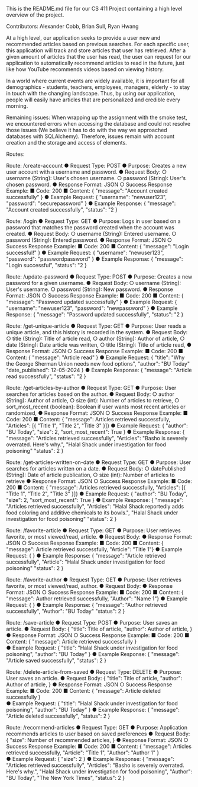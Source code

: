 This is the README.md file for our CS 411 Project containing a high level overview of the project. 

Contributors: Alexander Cobb, Brian Sull, Ryan Hwang

At a high level, our application seeks to provide a user new and recommended articles based on previous searches. For each specific user, this application will track and store articles that user has retrieved. After a given amount of articles that the user has read, the user can request for our application to automatically recommend articles to read in the future, just like how YouTube recommends videos based on viewing history. 

In a world where current events are widely available, it is important for all demographics - students, teachers, employees, managers, elderly - to stay in touch with the changing landscape. Thus, by using our application, people will easily have articles that are personalized and credible every morning. 

Remaining issues:
    When wrapping up the assignment with the smoke test, we encountered errors when accessing the database and could not resolve those issues (We believe it has to do with the way we approached databases with SQLAlchemy). Therefore, issues remain with account creation and the storage and access of elements.
    
Routes: 

Route: /create-account
    ● Request Type: POST
    ● Purpose: Creates a new user account with a username and password.
    ● Request Body:
        ○ username (String): User's chosen username.
        ○ password (String): User's chosen password.
    ● Response Format: JSON
        ○ Success Response Example:
            ■ Code: 200
            ■ Content: { "message": "Account created successfully" }
    ● Example Request:
        {
        "username": "newuser123",
        "password": "securepassword"
        }
    ● Example Response:
        {
        "message": "Account created successfully",
        "status": "2
        }

Route: /login
    ● Request Type: GET
    ● Purpose: Logs in user based on a password that matches the password created when the account was created.
    ● Request Body:
        ○ username (String): Entered username.
        ○ password (String): Entered password.
    ● Response Format: JSON
        ○ Success Response Example:
            ■ Code: 200
            ■ Content: { "message": "Login successful!" }
    ● Example Request:
        {
        "username": "newuser123",
        "password": "passwordpassword"
        }
    ● Example Response:
        {
        "message": "Login successful",
        "status": "2
        }

Route: /update-password
    ● Request Type: POST
    ● Purpose: Creates a new password for a given username.
    ● Request Body:
        ○ username (String): User's username.
        ○ password (String): New password.
    ● Response Format: JSON
        ○ Success Response Example:
            ■ Code: 200
            ■ Content: { "message": "Password updated successfully" }
    ● Example Request:
        {
        "username": "newuser123",
        "password": "newpassword"
        }
    ● Example Response:
        {
        "message": "Password updated successfully",
        "status": "2
        }

Route: /get-unique-article
    ● Request Type: GET
    ● Purpose: User reads a unique article, and this history is recorded in the system.
    ● Request Body:
        ○ title (String): Title of article read,
        ○ author (String): Author of article,
        ○ date (String): Date article was written,
        ○ title (String): Title of article read,
    ● Response Format: JSON
        ○ Success Response Example:
            ■ Code: 200
            ■ Content: { "message": "Article read" }
    ● Example Request:
        {
        "title": "Why the George Sherman Union needs new food options",
        "author": "BU Today"
        "date_published": 12-05-2024
        }
    ● Example Response:
        {
        "message": "Article read successfully",
        "status": "2
        }

Route: /get-articles-by-author
    ● Request Type: GET
    ● Purpose: User searches for articles based on the author.
    ● Request Body:
        ○ author (String): Author of article,
        ○ size (int): Number of articles to retrieve,
        ○ sort_most_recent (boolean): Boolean if user wants most recent articles or randomized,
    ● Response Format: JSON
        ○ Success Response Example:
            ■ Code: 200
            ■ Content: { "message": Articles retrieved successfully,
                            "Articles": [{ "Title 1", "Title 2", "Title 3" }]}
    ● Example Request:
        {
        "author": "BU Today",
        "size": 2,
        "sort_most_recent": True
        }
    ● Example Response:
        {
        "message": "Articles retrieved successfully",
        "Articles": "Basho is severely overrated. Here's why.", "Halal Shack under investigation for food poisoning"
        "status": 2
        }

Route: /get-articles-written-on-date
    ● Request Type: GET
    ● Purpose: User searches for articles written on a date.
    ● Request Body:
        ○ datePublished (String):  Date of article publication,
        ○ size (int):  Number of articles to retrieve
    ● Response Format: JSON
        ○ Success Response Example:
            ■ Code: 200
            ■ Content: { "message": Articles retrieved successfully,
                            "Articles": [{ "Title 1", "Title 2", "Title 3" }]}
    ● Example Request:
        {
        "author": "BU Today",
        "size": 2,
        "sort_most_recent": True
        }
    ● Example Response:
        {
        "message": "Articles retrieved successfully",
        "Articles": "Halal Shack reportedly adds food coloring and additive chemicals to its bowls.", "Halal Shack under investigation for food poisoning"
        "status": 2
        }

Route: /favorite-article
    ● Request Type: GET
    ● Purpose: User retrieves favorite, or most viewed/read, article.
    ● Request Body:
    ● Response Format: JSON
        ○ Success Response Example:
            ■ Code: 200
            ■ Content: { "message": Article retrieved successfully,
                            "Article": "Title 1"}
    ● Example Request:
        {
        }
    ● Example Response:
        {
        "message": "Article retrieved successfully",
        "Article": "Halal Shack under investigation for food poisoning"
        "status": 2
        }

Route: /favorite-author
    ● Request Type: GET
    ● Purpose: User retrieves favorite, or most viewed/read, author.
    ● Request Body:
    ● Response Format: JSON
        ○ Success Response Example:
            ■ Code: 200
            ■ Content: { "message": Author retrieved successfully,
                            "Author": "Name 1"}
    ● Example Request:
        {
        }
    ● Example Response:
        {
        "message": "Author retrieved successfully",
        "Author": "BU Today"
        "status": 2
        }

Route: /save-article
    ● Request Type: POST
    ● Purpose: User saves an article.
    ● Request Body:
        {
            "title": Title of article,
            "author": Author of article,
            }
    ● Response Format: JSON
        ○ Success Response Example:
            ■ Code: 200
            ■ Content: { "message": Article retrieved successfully
                                }   
    ● Example Request:
        {
            "title": "Halal Shack under investigation for food poisoning",
            "author": "BU Today"
        }
    ● Example Response:
        {
        "message": "Article saved successfully",
        "status": 2
        }

Route: /delete-article-from-saved
    ● Request Type: DELETE
    ● Purpose: User saves an article.
    ● Request Body:
        {
            "title": Title of article,
            "author": Author of article,
            }
    ● Response Format: JSON
        ○ Success Response Example:
            ■ Code: 200
            ■ Content: { "message": Article deleted successfully
                                }   
    ● Example Request:
        {
            "title": "Halal Shack under investigation for food poisoning",
            "author": "BU Today"
        }
    ● Example Response:
        {
        "message": "Article deleted successfully",
        "status": 2
        }

Route: /recommend-articles
    ● Request Type: GET
    ● Purpose: Application recommends articles to user based on saved preferences
    ● Request Body:
        {
            "size": Number of recommended articles,
            }
    ● Response Format: JSON
        ○ Success Response Example:
            ■ Code: 200
            ■ Content: { "message": Articles retrieved successfully,
                         "Article": "Title 1",
                         "Author": "Author 1"
                                }   
    ● Example Request:
        {
            "size": 2
        }
    ● Example Response:
        {
        "message": "Articles retrieved successfully",
        "Articles": "Basho is severely overrated. Here's why.", "Halal Shack under investigation for food poisoning",
        "Author": "BU Today", "The New York Times",
        "status": 2
        }



